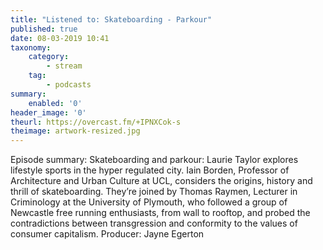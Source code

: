```yaml
---
title: "Listened to: Skateboarding - Parkour"
published: true
date: 08-03-2019 10:41
taxonomy:
    category:
        - stream
    tag:
        - podcasts
summary:
    enabled: '0'
header_image: '0'
theurl: https://overcast.fm/+IPNXCok-s
theimage: artwork-resized.jpg
--- 
```

Episode summary: Skateboarding and parkour: Laurie Taylor explores lifestyle sports in the hyper regulated city. Iain Borden, Professor of Architecture and Urban Culture at UCL, considers the origins, history and thrill of skateboarding. They’re joined by Thomas Raymen, Lecturer in Criminology at the University of Plymouth, who followed a group of Newcastle free running enthusiasts, from wall to rooftop, and probed the contradictions between transgression and conformity to the values of consumer capitalism. Producer: Jayne Egerton
